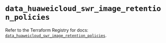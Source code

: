 # `data_huaweicloud_swr_image_retention_policies`

Refer to the Terraform Registry for docs: [`data_huaweicloud_swr_image_retention_policies`](https://registry.terraform.io/providers/huaweicloud/huaweicloud/1.71.1/docs/data-sources/swr_image_retention_policies).
